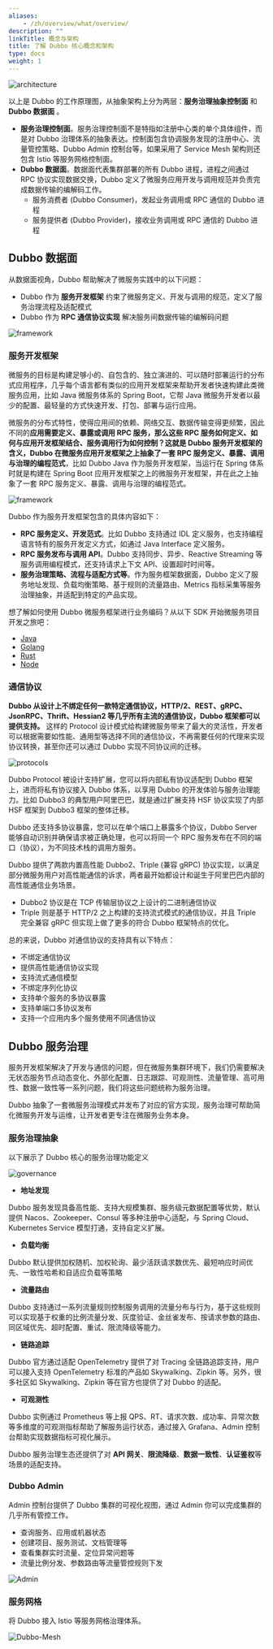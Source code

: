 ```yaml
---
aliases:
    - /zh/overview/what/overview/
description: ""
linkTitle: 概念与架构
title: 了解 Dubbo 核心概念和架构
type: docs
weight: 1
---
```




![architecture](/imgs/v3/concepts/architecture-2.png)

以上是 Dubbo 的工作原理图，从抽象架构上分为两层：**服务治理抽象控制面** 和 **Dubbo 数据面** 。
* **服务治理控制面**。服务治理控制面不是特指如注册中心类的单个具体组件，而是对 Dubbo 治理体系的抽象表达。控制面包含协调服务发现的注册中心、流量管控策略、Dubbo Admin 控制台等，如果采用了 Service Mesh 架构则还包含 Istio 等服务网格控制面。
* **Dubbo 数据面**。数据面代表集群部署的所有 Dubbo 进程，进程之间通过 RPC 协议实现数据交换，Dubbo 定义了微服务应用开发与调用规范并负责完成数据传输的编解码工作。
    * 服务消费者 (Dubbo Consumer)，发起业务调用或 RPC 通信的 Dubbo 进程
    * 服务提供者 (Dubbo Provider)，接收业务调用或 RPC 通信的 Dubbo 进程

## Dubbo 数据面
从数据面视角，Dubbo 帮助解决了微服务实践中的以下问题：
* Dubbo 作为 **服务开发框架** 约束了微服务定义、开发与调用的规范，定义了服务治理流程及适配模式
* Dubbo 作为 **RPC 通信协议实现** 解决服务间数据传输的编解码问题

![framework](/imgs/v3/what/framework1.png)

### 服务开发框架
微服务的目标是构建足够小的、自包含的、独立演进的、可以随时部署运行的分布式应用程序，几乎每个语言都有类似的应用开发框架来帮助开发者快速构建此类微服务应用，比如 Java 微服务体系的 Spring Boot，它帮 Java 微服务开发者以最少的配置、最轻量的方式快速开发、打包、部署与运行应用。

微服务的分布式特性，使得应用间的依赖、网络交互、数据传输变得更频繁，因此不同的**应用需要定义、暴露或调用 RPC 服务，那么这些 RPC 服务如何定义、如何与应用开发框架结合、服务调用行为如何控制？这就是 Dubbo 服务开发框架的含义，Dubbo 在微服务应用开发框架之上抽象了一套 RPC 服务定义、暴露、调用与治理的编程范式**，比如 Dubbo Java 作为服务开发框架，当运行在 Spring 体系时就是构建在 Spring Boot 应用开发框架之上的微服务开发框架，并在此之上抽象了一套 RPC 服务定义、暴露、调用与治理的编程范式。

![framework](/imgs/v3/what/framework2.png)

Dubbo 作为服务开发框架包含的具体内容如下：
* **RPC 服务定义、开发范式**。比如 Dubbo 支持通过 IDL 定义服务，也支持编程语言特有的服务开发定义方式，如通过 Java Interface 定义服务。
* **RPC 服务发布与调用 API**。Dubbo 支持同步、异步、Reactive Streaming 等服务调用编程模式，还支持请求上下文 API、设置超时时间等。
* **服务治理策略、流程与适配方式等**。作为服务框架数据面，Dubbo 定义了服务地址发现、负载均衡策略、基于规则的流量路由、Metrics 指标采集等服务治理抽象，并适配到特定的产品实现。

想了解如何使用 Dubbo 微服务框架进行业务编码？从以下 SDK 开始微服务项目开发之旅吧：
* [Java](/zh-cn/overview/quickstart/java/)
* [Golang](/zh-cn/overview/quickstart/go/)
* [Rust](/zh-cn/overview/quickstart/rust/)
* [Node](https://github.com/apache/dubbo-js)

### 通信协议
**Dubbo 从设计上不绑定任何一款特定通信协议，HTTP/2、REST、gRPC、JsonRPC、Thrift、Hessian2 等几乎所有主流的通信协议，Dubbo 框架都可以提供支持。** 这样的 Protocol 设计模式给构建微服务带来了最大的灵活性，开发者可以根据需要如性能、通用型等选择不同的通信协议，不再需要任何的代理来实现协议转换，甚至你还可以通过 Dubbo 实现不同协议间的迁移。

![protocols](/imgs/v3/what/protocol.png)

Dubbo Protocol 被设计支持扩展，您可以将内部私有协议适配到 Dubbo 框架上，进而将私有协议接入 Dubbo 体系，以享用 Dubbo 的开发体验与服务治理能力。比如 Dubbo3 的典型用户阿里巴巴，就是通过扩展支持 HSF 协议实现了内部 HSF 框架到 Dubbo3 框架的整体迁移。

Dubbo 还支持多协议暴露，您可以在单个端口上暴露多个协议，Dubbo Server 能够自动识别并确保请求被正确处理，也可以将同一个 RPC 服务发布在不同的端口（协议），为不同技术栈的调用方服务。

Dubbo 提供了两款内置高性能 Dubbo2、Triple (兼容 gRPC) 协议实现，以满足部分微服务用户对高性能通信的诉求，两者最开始都设计和诞生于阿里巴巴内部的高性能通信业务场景。
* Dubbo2 协议是在 TCP 传输层协议之上设计的二进制通信协议
* Triple 则是基于 HTTP/2 之上构建的支持流式模式的通信协议，并且 Triple 完全兼容 gRPC 但实现上做了更多的符合 Dubbo 框架特点的优化。

总的来说，Dubbo 对通信协议的支持具有以下特点：
* 不绑定通信协议
* 提供高性能通信协议实现
* 支持流式通信模型
* 不绑定序列化协议
* 支持单个服务的多协议暴露
* 支持单端口多协议发布
* 支持一个应用内多个服务使用不同通信协议

## Dubbo 服务治理
服务开发框架解决了开发与通信的问题，但在微服务集群环境下，我们仍需要解决无状态服务节点动态变化、外部化配置、日志跟踪、可观测性、流量管理、高可用性、数据一致性等一系列问题，我们将这些问题统称为服务治理。

Dubbo 抽象了一套微服务治理模式并发布了对应的官方实现，服务治理可帮助简化微服务开发与运维，让开发者更专注在微服务业务本身。

### 服务治理抽象

以下展示了 Dubbo 核心的服务治理功能定义

![governance](/imgs/v3/what/governance.png)

* **地址发现**

Dubbo 服务发现具备高性能、支持大规模集群、服务级元数据配置等优势，默认提供 Nacos、Zookeeper、Consul 等多种注册中心适配，与 Spring Cloud、Kubernetes Service 模型打通，支持自定义扩展。

* **负载均衡**

Dubbo 默认提供加权随机、加权轮询、最少活跃请求数优先、最短响应时间优先、一致性哈希和自适应负载等策略

* **流量路由**

Dubbo 支持通过一系列流量规则控制服务调用的流量分布与行为，基于这些规则可以实现基于权重的比例流量分发、灰度验证、金丝雀发布、按请求参数的路由、同区域优先、超时配置、重试、限流降级等能力。

* **链路追踪**

Dubbo 官方通过适配 OpenTelemetry 提供了对 Tracing 全链路追踪支持，用户可以接入支持 OpenTelemetry 标准的产品如 Skywalking、Zipkin 等。另外，很多社区如 Skywalking、Zipkin 等在官方也提供了对 Dubbo 的适配。

* **可观测性**

Dubbo 实例通过 Prometheus 等上报 QPS、RT、请求次数、成功率、异常次数等多维度的可观测指标帮助了解服务运行状态，通过接入 Grafana、Admin 控制台帮助实现数据指标可视化展示。

Dubbo 服务治理生态还提供了对 **API 网关**、**限流降级**、**数据一致性**、**认证鉴权**等场景的适配支持。

### Dubbo Admin
Admin 控制台提供了 Dubbo 集群的可视化视图，通过 Admin 你可以完成集群的几乎所有管控工作。
* 查询服务、应用或机器状态
* 创建项目、服务测试、文档管理等
* 查看集群实时流量、定位异常问题等
* 流量比例分发、参数路由等流量管控规则下发

![Admin](/imgs/v3/what/admin.png)

### 服务网格
将 Dubbo 接入 Istio 等服务网格治理体系。

![Dubbo-Mesh](/imgs/v3/mesh/mix-mesh.png)
